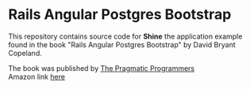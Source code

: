 # Rails Angular Postgres Bootstrap
This repository contains source code for **Shine** the application example found
in the book "Rails Angular Postgres Bootstrap" by David Bryant Copeland.

The book was published by [The Pragmatic Programmers](https://pragprog.com/)
</br>
Amazon link [here](http://www.amazon.com/Rails-Angular-Postgres-Bootstrap-Development/dp/1680501267)

